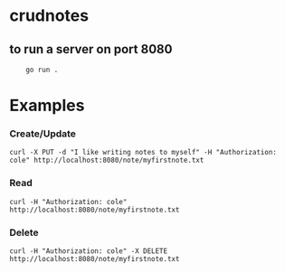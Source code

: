 # crudnotes
## to run a server on port 8080

        go run .

# Examples

### Create/Update

    curl -X PUT -d "I like writing notes to myself" -H "Authorization: cole" http://localhost:8080/note/myfirstnote.txt

### Read

    curl -H "Authorization: cole" http://localhost:8080/note/myfirstnote.txt

### Delete

    curl -H "Authorization: cole" -X DELETE http://localhost:8080/note/myfirstnote.txt